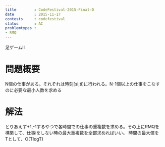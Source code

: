 ```yaml
---
title        : CodeFestival-2015-Final-D
date         : 2015-11-17
contests     : codefestival
status       : AC
problemtypes :
- RMQ
---
```


足ゲームII

<!--more-->

# 問題概要
  N個の仕事がある。それぞれは時刻[si,ti)に行われる。N-1個以上の仕事をこなすのに必要な最小人数を求める
  
# 解法
  とりあえず+1,-1するやつで各時間での仕事の重複数を求める。その上にRMQを構築して、仕事iをしない時の最大重複数を全部求めればいい。
  時間の最大値をTとして、O(TlogT)

